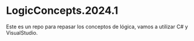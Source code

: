 # LogicConcepts.2024.1
Este es un repo para repasar los conceptos de lógica, vamos a utilizar C# y VisualStudio.
